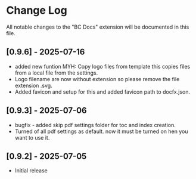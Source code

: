 # Change Log

All notable changes to the "BC Docs" extension will be documented in this file.
## [0.9.6] - 2025-07-16
- added new funtion MYH: Copy logo files from template this copies files from a local file from the settings.
- Logo filename are now without extension so please remove the file extension .svg.
- Added favicon and setup for this and added favicon path to docfx.json.
## [0.9.3] - 2025-07-06
- bugfix - added skip pdf settings folder for toc and index creation.
- Turned of all pdf settings as default. now it must be turned on hen you want to use it.
## [0.9.2] - 2025-07-05
- Initial release


